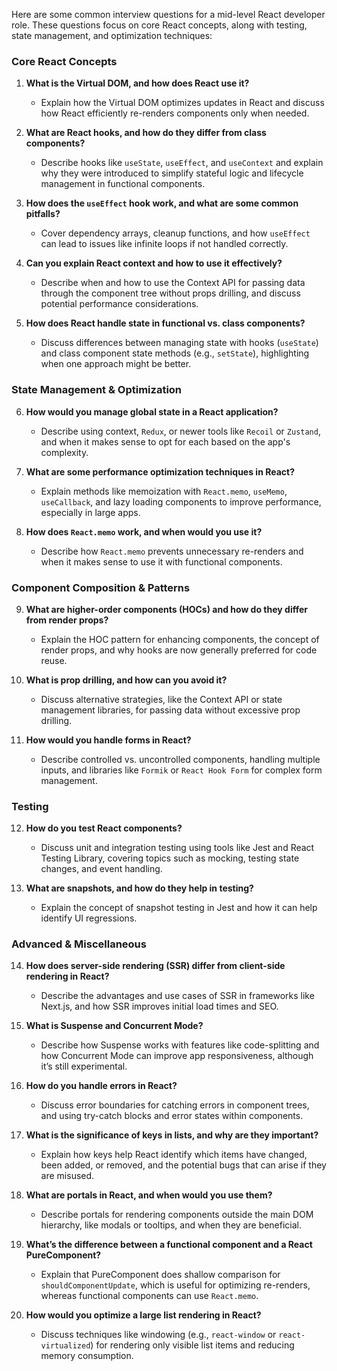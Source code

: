 

Here are some common interview questions for a mid-level React developer role. These questions focus on core React concepts, along with testing, state management, and optimization techniques:

### Core React Concepts
1. **What is the Virtual DOM, and how does React use it?**
   - Explain how the Virtual DOM optimizes updates in React and discuss how React efficiently re-renders components only when needed.

2. **What are React hooks, and how do they differ from class components?**
   - Describe hooks like `useState`, `useEffect`, and `useContext` and explain why they were introduced to simplify stateful logic and lifecycle management in functional components.

3. **How does the `useEffect` hook work, and what are some common pitfalls?**
   - Cover dependency arrays, cleanup functions, and how `useEffect` can lead to issues like infinite loops if not handled correctly.

4. **Can you explain React context and how to use it effectively?**
   - Describe when and how to use the Context API for passing data through the component tree without props drilling, and discuss potential performance considerations.

5. **How does React handle state in functional vs. class components?**
   - Discuss differences between managing state with hooks (`useState`) and class component state methods (e.g., `setState`), highlighting when one approach might be better.

### State Management & Optimization
6. **How would you manage global state in a React application?**
   - Describe using context, `Redux`, or newer tools like `Recoil` or `Zustand`, and when it makes sense to opt for each based on the app's complexity.

7. **What are some performance optimization techniques in React?**
   - Explain methods like memoization with `React.memo`, `useMemo`, `useCallback`, and lazy loading components to improve performance, especially in large apps.

8. **How does `React.memo` work, and when would you use it?**
   - Describe how `React.memo` prevents unnecessary re-renders and when it makes sense to use it with functional components.

### Component Composition & Patterns
9. **What are higher-order components (HOCs) and how do they differ from render props?**
   - Explain the HOC pattern for enhancing components, the concept of render props, and why hooks are now generally preferred for code reuse.

10. **What is prop drilling, and how can you avoid it?**
    - Discuss alternative strategies, like the Context API or state management libraries, for passing data without excessive prop drilling.

11. **How would you handle forms in React?**
    - Describe controlled vs. uncontrolled components, handling multiple inputs, and libraries like `Formik` or `React Hook Form` for complex form management.

### Testing
12. **How do you test React components?**
    - Discuss unit and integration testing using tools like Jest and React Testing Library, covering topics such as mocking, testing state changes, and event handling.

13. **What are snapshots, and how do they help in testing?**
    - Explain the concept of snapshot testing in Jest and how it can help identify UI regressions.

### Advanced & Miscellaneous
14. **How does server-side rendering (SSR) differ from client-side rendering in React?**
    - Describe the advantages and use cases of SSR in frameworks like Next.js, and how SSR improves initial load times and SEO.

15. **What is Suspense and Concurrent Mode?**
    - Describe how Suspense works with features like code-splitting and how Concurrent Mode can improve app responsiveness, although it’s still experimental.

16. **How do you handle errors in React?**
    - Discuss error boundaries for catching errors in component trees, and using try-catch blocks and error states within components.

17. **What is the significance of keys in lists, and why are they important?**
    - Explain how keys help React identify which items have changed, been added, or removed, and the potential bugs that can arise if they are misused.

18. **What are portals in React, and when would you use them?**
    - Describe portals for rendering components outside the main DOM hierarchy, like modals or tooltips, and when they are beneficial.

19. **What’s the difference between a functional component and a React PureComponent?**
    - Explain that PureComponent does shallow comparison for `shouldComponentUpdate`, which is useful for optimizing re-renders, whereas functional components can use `React.memo`.

20. **How would you optimize a large list rendering in React?**
    - Discuss techniques like windowing (e.g., `react-window` or `react-virtualized`) for rendering only visible list items and reducing memory consumption.
